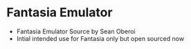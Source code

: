 # Fantasia Emulator

- Fantasia Emulator Source by Sean Oberoi
- Intial intended use for Fantasia only but open sourced now
